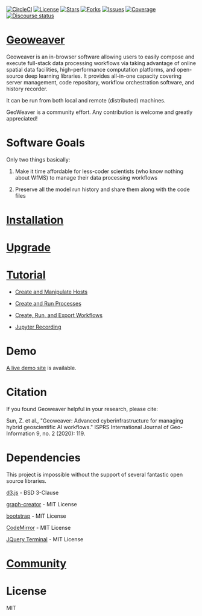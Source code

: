 [![CircleCI](https://circleci.com/gh/ZihengSun/Geoweaver/tree/master.svg?style=svg)](https://circleci.com/gh/ZihengSun/Geoweaver/tree/master) [![License](https://img.shields.io/github/license/ESIPFed/Geoweaver.svg)](https://github.com/ESIPFed/Geoweaver/blob/master/LICENSE) [![Stars](https://img.shields.io/github/stars/ESIPFed/Geoweaver.svg)](https://github.com/ESIPFed/Geoweaver/stargazers) [![Forks](https://img.shields.io/github/forks/ESIPFed/Geoweaver.svg)](https://github.com/ESIPFed/Geoweaver/network/members) [![Issues](https://img.shields.io/github/issues/ESIPFed/Geoweaver.svg)](https://github.com/ESIPFed/Geoweaver/issues) [![Coverage](https://img.shields.io/badge/coverage-100%25-success.svg)](https://codecov.io/) [![Discourse status](https://img.shields.io/discourse/status?server=https%3A%2F%2Fgeoweaver.discourse.group)](https://geoweaver.discourse.group)

# [Geoweaver](https://esipfed.github.io/Geoweaver/)

Geoweaver is an in-browser software allowing users to easily compose and execute full-stack data processing workflows via taking advantage of online spatial data facilities, high-performance computation platforms, and open-source deep learning libraries. It provides all-in-one capacity covering server management, code repository, workflow orchestration software, and history recorder. 

It can be run from both local and remote (distributed) machines.

GeoWeaver is a community effort. Any contribution is welcome and greatly appreciated! 

# Software Goals

Only two things basically:

1. Make it time affordable for less-coder scientists (who know nothing about WfMS) to manage their data processing workflows

2. Preserve all the model run history and share them along with the code files

# [Installation](docs/install.md)

# [Upgrade](docs/upgrade.md)

# [Tutorial](https://zihengsun.github.io/Geoweaver/)

* [Create and Manipulate Hosts](docs/host.md)

* [Create and Run Processes](docs/process.md)

* [Create, Run, and Export Workflows](docs/workflow.md)

* [Jupyter Recording](https://andrewmagill.github.io/#/)

# Demo

[A live demo site](https://geobrain.csiss.gmu.edu/Geoweaver) is available.

# Citation

If you found Geoweaver helpful in your research, please cite: 

Sun, Z. et al., "Geoweaver: Advanced cyberinfrastructure for managing hybrid geoscientific AI workflows." ISPRS International Journal of Geo-Information 9, no. 2 (2020): 119.

# Dependencies

This project is impossible without the support of several fantastic open source libraries.

[d3.js](https://github.com/d3/d3) - BSD 3-Clause

[graph-creator](https://github.com/cjrd/directed-graph-creator) - MIT License

[bootstrap](https://github.com/twbs/bootstrap) - MIT License

[CodeMirror](https://github.com/codemirror/CodeMirror) - MIT License

[JQuery Terminal](https://github.com/jcubic/jquery.terminal) - MIT License

# [Community](docs/authors.md)

# License

MIT


